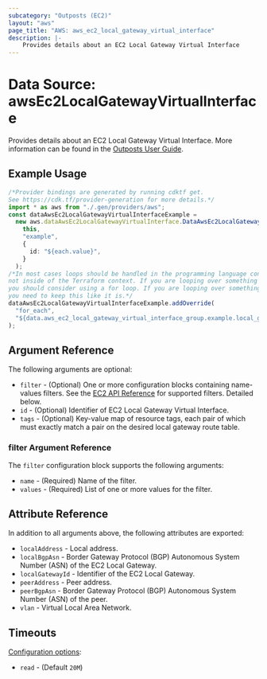 ```yaml
---
subcategory: "Outposts (EC2)"
layout: "aws"
page_title: "AWS: aws_ec2_local_gateway_virtual_interface"
description: |-
    Provides details about an EC2 Local Gateway Virtual Interface
---
```


# Data Source: awsEc2LocalGatewayVirtualInterface

Provides details about an EC2 Local Gateway Virtual Interface. More information can be found in the [Outposts User Guide](https://docs.aws.amazon.com/outposts/latest/userguide/outposts-networking-components.html#routing).

## Example Usage

```typescript
/*Provider bindings are generated by running cdktf get.
See https://cdk.tf/provider-generation for more details.*/
import * as aws from "./.gen/providers/aws";
const dataAwsEc2LocalGatewayVirtualInterfaceExample =
  new aws.dataAwsEc2LocalGatewayVirtualInterface.DataAwsEc2LocalGatewayVirtualInterface(
    this,
    "example",
    {
      id: "${each.value}",
    }
  );
/*In most cases loops should be handled in the programming language context and 
not inside of the Terraform context. If you are looping over something external, e.g. a variable or a file input
you should consider using a for loop. If you are looping over something only known to Terraform, e.g. a result of a data source
you need to keep this like it is.*/
dataAwsEc2LocalGatewayVirtualInterfaceExample.addOverride(
  "for_each",
  "${data.aws_ec2_local_gateway_virtual_interface_group.example.local_gateway_virtual_interface_ids}"
);

```

## Argument Reference

The following arguments are optional:

* `filter` - (Optional) One or more configuration blocks containing name-values filters. See the [EC2 API Reference](https://docs.aws.amazon.com/AWSEC2/latest/APIReference/API_DescribeLocalGatewayVirtualInterfaces.html) for supported filters. Detailed below.
* `id` - (Optional) Identifier of EC2 Local Gateway Virtual Interface.
* `tags` - (Optional) Key-value map of resource tags, each pair of which must exactly match a pair on the desired local gateway route table.

### filter Argument Reference

The `filter` configuration block supports the following arguments:

* `name` - (Required) Name of the filter.
* `values` - (Required) List of one or more values for the filter.

## Attribute Reference

In addition to all arguments above, the following attributes are exported:

* `localAddress` - Local address.
* `localBgpAsn` - Border Gateway Protocol (BGP) Autonomous System Number (ASN) of the EC2 Local Gateway.
* `localGatewayId` - Identifier of the EC2 Local Gateway.
* `peerAddress` - Peer address.
* `peerBgpAsn` - Border Gateway Protocol (BGP) Autonomous System Number (ASN) of the peer.
* `vlan` - Virtual Local Area Network.

## Timeouts

[Configuration options](https://developer.hashicorp.com/terraform/language/resources/syntax#operation-timeouts):

* `read` - (Default `20M`)
